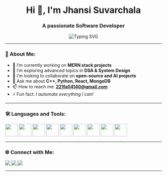 <h1 align="center">Hi 👋, I'm Jhansi Suvarchala</h1>
<h3 align="center">A passionate Software Developer</h3>

<p align="center">
  <img src="https://readme-typing-svg.demolab.com/?lines=Software+Developer;C%2B%2B%2C+Python%2C+DSA+Enthusiast;MERN+Stack+Developer;Lifelong+Learner&font=Fira%20Code&center=true&width=440&height=45&color=58A6FF&vCenter=true&pause=1000&size=22" alt="Typing SVG" />
</p>

---

### 💫 About Me:
- 🔭 I’m currently working on **MERN stack projects**
- 🌱 I’m exploring advanced topics in **DSA & System Design**
- 👯 I’m looking to collaborate on **open-source and AI projects**
- 💬 Ask me about **C++, Python, React, MongoDB**
- 📫 How to reach me: **221fa04140@gmail.com**
- ⚡ Fun fact: *I automate everything I can!*

---

### 🛠️ Languages and Tools:

<p align="left">
  <img src="https://cdn.jsdelivr.net/gh/devicons/devicon/icons/cplusplus/cplusplus-original.svg" width="40" height="40"/>
  <img src="https://cdn.jsdelivr.net/gh/devicons/devicon/icons/python/python-original.svg" width="40" height="40"/>
  <img src="https://cdn.jsdelivr.net/gh/devicons/devicon/icons/javascript/javascript-original.svg" width="40" height="40"/>
  <img src="https://cdn.jsdelivr.net/gh/devicons/devicon/icons/react/react-original.svg" width="40" height="40"/>
  <img src="https://cdn.jsdelivr.net/gh/devicons/devicon/icons/nodejs/nodejs-original.svg" width="40" height="40"/>
  <img src="https://encrypted-tbn0.gstatic.com/images?q=tbn:ANd9GcSnDneBGnQL7E9hZDwztRO1GfQcCj1FqRrhBw&s" width="40" height="40"/>
  <img src="https://cdn.jsdelivr.net/gh/devicons/devicon/icons/mongodb/mongodb-original.svg" width="40" height="40"/>
  <img src="https://cdn.jsdelivr.net/gh/devicons/devicon/icons/html5/html5-original.svg" width="40" height="40"/>
  <img src="https://cdn.jsdelivr.net/gh/devicons/devicon/icons/css3/css3-original.svg" width="40" height="40"/>
</p>

---






### 🌐 Connect with Me:

<p align="left">
  <a href="https://www.linkedin.com/in/jhansi-suvarchala-498019262/">
    <img src="https://img.shields.io/badge/-LinkedIn-%230077B5?style=flat-square&logo=linkedin&logoColor=white"/>
  </a>
  <a href="mailto:221fa04140@gmail.com">
    <img src="https://img.shields.io/badge/Gmail-D14836?style=flat-square&logo=gmail&logoColor=white"/>
  </a>
  <a href="https://your-portfolio.com" target="_blank">
    <img src="https://img.shields.io/badge/Portfolio-000?style=flat-square&logo=vercel&logoColor=white"/>
  </a>
</p>

---

